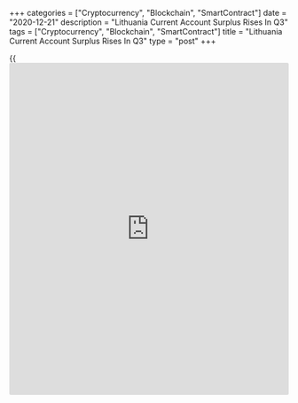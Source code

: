 +++
categories = ["Cryptocurrency", "Blockchain", "SmartContract"]
date = "2020-12-21"
description = "Lithuania Current Account Surplus Rises In Q3"
tags = ["Cryptocurrency", "Blockchain", "SmartContract"]
title = "Lithuania Current Account Surplus Rises In Q3"
type = "post"
+++

{{<iframe id="large-banner" src="https://www.bounty.group/#slide=3.0" width="100%" height="600" scrolling="no" style="border: 0px solid rgb(216, 221, 230); border-radius: 3px;">}}

Lithuania's current account surplus grew in the third quarter, after
declining in the previous three months, data from the Bank of Lithuania
showed on Monday.  
  
The current account surplus increased to 7.8 percent of gross domestic
product from an upwardly revised 6.6 percent in the second quarter. In
the first quarter, the ratio was 8.1 percent.  
  
The current account was in a surplus for a second consecutive year, the
bank said.  
  
In value, the current account surplus grew to EUR 1.024 billion from EUR
0.757 billion in the previous three months.  
  
The accumulation of the current account surplus was determined by the
increase in the surplus of income and secondary income balances and the
change of the foreign trade balance from deficit to surplus, the bank
said.

These factors offset the rise in the primary income balance deficit, the
bank added.

In the third quarter of 2019, the current account surplus was EUR 0.398
billion or 3.1 percent of GDP.

For comments and feedback [contact](https://www.playgroundfx.com/contact/): editorial@rtt[news](https://www.letsplayfx.com/blog/forex-news-website/).com

[Economic News][1]

 **What parts of the world are seeing the best (and worst) economic
performances lately? Click[here][2] to check out our [Econ Scorecard][2]
and find out! See up-to-the-moment [ranking](https://www.playgroundfx.com/blog/crypto-exchange-ranking/)s for the best and worst
performers in [GDP][3], [unemployment rate][4], [inflation][5] and much
more.**

   1. www.rtt[news](https://www.letsplayfx.com/blog/forex-news-website/).com/Content/EconomicNews.aspx
   2. www.rtt[news](https://www.letsplayfx.com/blog/forex-news-website/).com/economic-scorecard/world-rank/unemployment-rate/highest-performance.aspx
   3. www.rtt[news](https://www.letsplayfx.com/blog/forex-news-website/).com/economic-scorecard/world-rank/GDP/highest-performance.aspx
   4. www.rtt[news](https://www.letsplayfx.com/blog/forex-news-website/).com/economic-scorecard/world-rank/unemployment-rate/lowest-performance.aspx
   5. www.rtt[news](https://www.letsplayfx.com/blog/forex-news-website/).com/economic-scorecard/world-rank/CPI/highest-performance.aspx